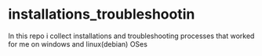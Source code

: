 # installations_troubleshootin
In this repo i collect installations and troubleshooting processes that worked for me on windows and linux(debian) OSes
